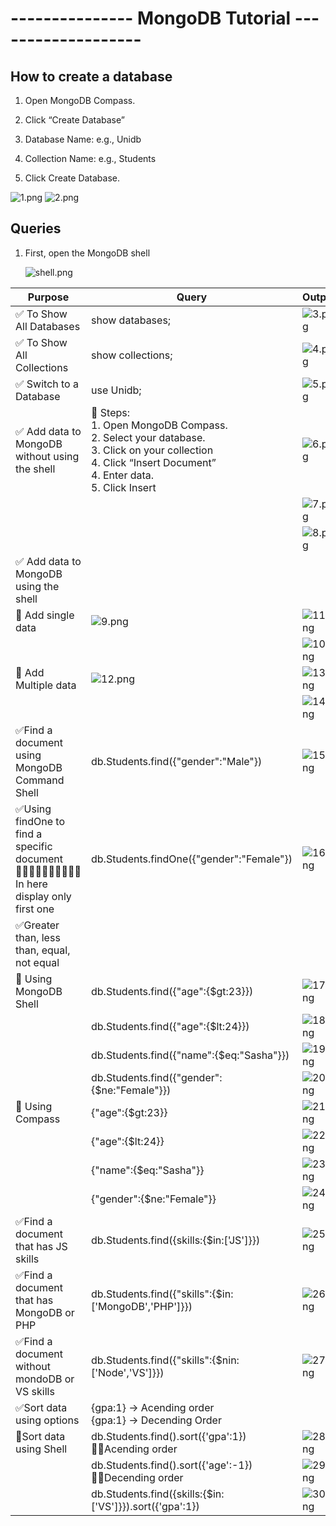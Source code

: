 # --------------- MongoDB Tutorial -------------------

## How to create a database

1. Open MongoDB Compass.

2. Click “Create Database”

3. Database Name: e.g., Unidb

4. Collection Name: e.g., Students

5. Click Create Database.

![1.png](./Outputs/1.png)
![2.png](./Outputs/2.png)


## Queries 

1. First, open the MongoDB shell
   
   ![shell.png](./Outputs/shell.png)


| Purpose | Query| Output |  
|-------|--------|--------| 
|✅ To Show All Databases| show databases; |![3.png](./Outputs/3.png)|  
|✅ To Show All Collections| show collections; |![4.png](./Outputs/4.png)|  
|✅ Switch to a Database | use Unidb; |![5.png](./Outputs/5.png)|     
|✅ Add data to MongoDB without using the shell |🔹 Steps: <br>1. Open MongoDB Compass.<br>2. Select your database.<br>3. Click on your collection<br>4. Click “Insert Document”<br>4. Enter data.<br>5. Click Insert<br>|![6.png](./Outputs/6.png)|
| | |![7.png](./Outputs/7.png)| 
| | |![8.png](./Outputs/8.png)| 
|✅ Add data to MongoDB using the shell | | | 
|🔹 Add single data|![9.png](./Outputs/9.png)|![11.png](./Outputs/11.png)| 
| | |![10.png](./Outputs/10.png)| 
|🔹 Add Multiple data|![12.png](./Outputs/12.png)|![13.png](./Outputs/13.png)| 
| | |![14.png](./Outputs/14.png)| 
|✅Find a document using MongoDB Command Shell|db.Students.find({"gender":"Male"})|![15.png](./Outputs/15.png) | 
|✅Using findOne to find a specific document<br>🔹🔹🔹🔹🔹🔹🔹🔹🔹🔹<br>In here display only first one|db.Students.findOne({"gender":"Female"})|![16.png](./Outputs/16.png)|
|✅Greater than, less than, equal, not equal| | |
|🔹 Using MongoDB Shell|db.Students.find({"age":{$gt:23}})|![17.png](./Outputs/17.png)|
| |db.Students.find({"age":{$lt:24}})|![18.png](./Outputs/18.png)|
| |db.Students.find({"name":{$eq:"Sasha"}})|![19.png](./Outputs/19.png)|
| |db.Students.find({"gender":{$ne:"Female"}})|![20.png](./Outputs/20.png)|
|🔹 Using Compass|{"age":{$gt:23}}|![21.png](./Outputs/21.png)|
| |{"age":{$lt:24}}|![22.png](./Outputs/22.png)|
| |{"name":{$eq:"Sasha"}}|![23.png](./Outputs/23.png)|
| |{"gender":{$ne:"Female"}}|![24.png](./Outputs/24.png)|
|✅Find a document that has JS skills|db.Students.find({skills:{$in:['JS']}})|![25.png](./Outputs/25.png)|
|✅Find a document that has MongoDB or PHP|db.Students.find({"skills":{$in:['MongoDB','PHP']}})|![26.png](./Outputs/26.png)|
|✅Find a document without mondoDB or VS skills|db.Students.find({"skills":{$nin:['Node','VS']}})|![27.png](./Outputs/27.png)|
|✅Sort data using options|{gpa:1}  -> Acending order<br>{gpa:1}  -> Decending Order| |
|🔹Sort data using Shell|db.Students.find().sort({'gpa':1})<br>🔹🔹Acending order|![28.png](./Outputs/28.png)|
| |db.Students.find().sort({'age':-1})<br>🔹🔹Decending order|![29.png](./Outputs/29.png)|
| |db.Students.find({skills:{$in:['VS']}}).sort({'gpa':1})|![30.png](./Outputs/30.png)|
